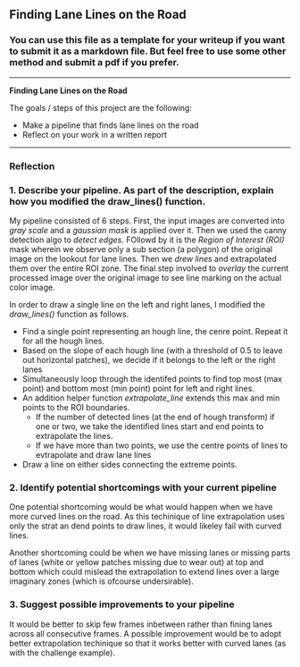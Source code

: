 ## **Finding Lane Lines on the Road** 


### You can use this file as a template for your writeup if you want to submit it as a markdown file. But feel free to use some other method and submit a pdf if you prefer.

---

**Finding Lane Lines on the Road**

The goals / steps of this project are the following:
* Make a pipeline that finds lane lines on the road
* Reflect on your work in a written report


[//]: # (Image References)

[image1]: ./examples/grayscale.jpg "Grayscale"

---

### Reflection

### 1. Describe your pipeline. As part of the description, explain how you modified the draw_lines() function.

My pipeline consisted of 6 steps. First, the input images are converted into _gray scale_ and a _gaussian mask_ is applied over it. Then we used the canny detection algo to _detect edges_. FOllowd by it is the _Region of Interest (ROI)_ mask wherein we observe only a sub section (a polygon) of the original image on the lookout for lane lines. Then we _drew lines_ and extrapolated them over the entire ROI zone. The final step involved to _overlay_ the current processed image over the original image to see line marking on the actual color image.

In order to draw a single line on the left and right lanes, I modified the _draw_lines()_ function as follows.

- Find a single point representing an hough line, the cenre point. Repeat it for all the hough lines.
- Based on the slope of each hough line (with a threshold of 0.5 to leave out horizontal patches), we decide if it belongs to the left or the right lanes
- Simultaneously loop through the identifed points to find top most (max point) and bottom most (min point) point for left and right lines.
- An addition helper function _extrapolate_line_ extends this max and min points to the ROI boundaries.
    - If the number of detected lines (at the end of hough transform) if one or two, we take the identified lines start and end points to extrapolate the lines.
    - If we have more than two points, we use the centre points of lines to evtrapolate and draw lane lines 
- Draw a line on either sides connecting the extreme points.

### 2. Identify potential shortcomings with your current pipeline


One potential shortcoming would be what would happen when we have more curved lines on the road. As this techinique of line extrapolation uses only the strat an dend points to draw lines, it would likeley fail with curved lines. 

Another shortcoming could be when we have missing lanes or missing parts of lanes (white or yellow patches missing due to wear out) at top and bottom which could mislead the extrapolation to extend lines over a large imaginary zones (which is ofcourse undersirable).


### 3. Suggest possible improvements to your pipeline

It would be better to skip few frames inbetween rather than fining lanes across all consecutive frames.
A possible improvement would be to adopt better extrapolation techinique so that it works better with curved lanes (as with the challenge example).
